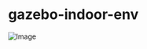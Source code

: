 # gazebo-indoor-env

![Image](https://github.com/MohamedNagyMostafa/gazebo-indoor-env/assets/20774864/f97b6e6b-549a-4e74-8d86-9f21d19ae1f9)
